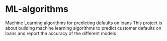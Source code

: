 # ML-algorithms
Machine Learning algorithms for predicting defaults on loans
This project is about building machine learning algorithms to predict customer defaults on loans and report the accuracy of the different models
